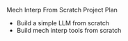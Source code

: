 Mech Interp From Scratch Project Plan

- Build a simple LLM from scratch
- Build mech interp tools from scratch